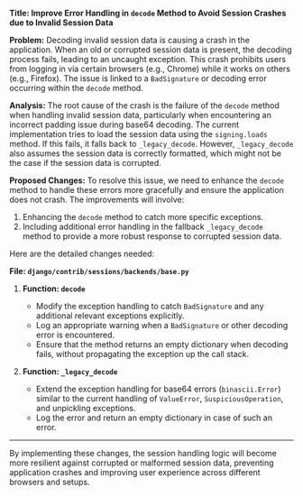**Title: Improve Error Handling in `decode` Method to Avoid Session Crashes due to Invalid Session Data**

**Problem:**
Decoding invalid session data is causing a crash in the application. When an old or corrupted session data is present, the decoding process fails, leading to an uncaught exception. This crash prohibits users from logging in via certain browsers (e.g., Chrome) while it works on others (e.g., Firefox). The issue is linked to a `BadSignature` or decoding error occurring within the `decode` method.

**Analysis:**
The root cause of the crash is the failure of the `decode` method when handling invalid session data, particularly when encountering an incorrect padding issue during base64 decoding. The current implementation tries to load the session data using the `signing.loads` method. If this fails, it falls back to `_legacy_decode`. However, `_legacy_decode` also assumes the session data is correctly formatted, which might not be the case if the session data is corrupted.

**Proposed Changes:**
To resolve this issue, we need to enhance the `decode` method to handle these errors more gracefully and ensure the application does not crash. The improvements will involve:

1. Enhancing the `decode` method to catch more specific exceptions.
2. Including additional error handling in the fallback `_legacy_decode` method to provide a more robust response to corrupted session data.

Here are the detailed changes needed:

**File: `django/contrib/sessions/backends/base.py`**

1. **Function: `decode`**
   - Modify the exception handling to catch `BadSignature` and any additional relevant exceptions explicitly.
   - Log an appropriate warning when a `BadSignature` or other decoding error is encountered.
   - Ensure that the method returns an empty dictionary when decoding fails, without propagating the exception up the call stack.

2. **Function: `_legacy_decode`**
   - Extend the exception handling for base64 errors (`binascii.Error`) similar to the current handling of `ValueError`, `SuspiciousOperation`, and unpickling exceptions.
   - Log the error and return an empty dictionary in case of such an error.

---

By implementing these changes, the session handling logic will become more resilient against corrupted or malformed session data, preventing application crashes and improving user experience across different browsers and setups.